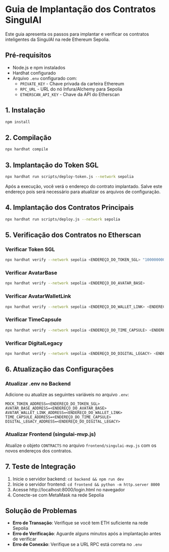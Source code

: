 # Guia de Implantação dos Contratos SingulAI

Este guia apresenta os passos para implantar e verificar os contratos inteligentes da SingulAI na rede Ethereum Sepolia.

## Pré-requisitos

- Node.js e npm instalados
- Hardhat configurado
- Arquivo `.env` configurado com:
  - `PRIVATE_KEY` - Chave privada da carteira Ethereum
  - `RPC_URL` - URL do nó Infura/Alchemy para Sepolia
  - `ETHERSCAN_API_KEY` - Chave da API do Etherscan

## 1. Instalação

```bash
npm install
```

## 2. Compilação

```bash
npx hardhat compile
```

## 3. Implantação do Token SGL

```bash
npx hardhat run scripts/deploy-token.js --network sepolia
```

Após a execução, você verá o endereço do contrato implantado. Salve este endereço pois será necessário para atualizar os arquivos de configuração.

## 4. Implantação dos Contratos Principais

```bash
npx hardhat run scripts/deploy.js --network sepolia
```

## 5. Verificação dos Contratos no Etherscan

### Verificar Token SGL

```bash
npx hardhat verify --network sepolia <ENDEREÇO_DO_TOKEN_SGL> "1000000000000000000000000"
```

### Verificar AvatarBase

```bash
npx hardhat verify --network sepolia <ENDEREÇO_DO_AVATAR_BASE>
```

### Verificar AvatarWalletLink

```bash
npx hardhat verify --network sepolia <ENDEREÇO_DO_WALLET_LINK> <ENDEREÇO_DO_AVATAR_BASE>
```

### Verificar TimeCapsule

```bash
npx hardhat verify --network sepolia <ENDEREÇO_DO_TIME_CAPSULE> <ENDEREÇO_DO_AVATAR_BASE>
```

### Verificar DigitalLegacy

```bash
npx hardhat verify --network sepolia <ENDEREÇO_DO_DIGITAL_LEGACY> <ENDEREÇO_DO_AVATAR_BASE>
```

## 6. Atualização das Configurações

### Atualizar .env no Backend

Adicione ou atualize as seguintes variáveis no arquivo `.env`:

```
MOCK_TOKEN_ADDRESS=<ENDEREÇO_DO_TOKEN_SGL>
AVATAR_BASE_ADDRESS=<ENDEREÇO_DO_AVATAR_BASE>
AVATAR_WALLET_LINK_ADDRESS=<ENDEREÇO_DO_WALLET_LINK>
TIME_CAPSULE_ADDRESS=<ENDEREÇO_DO_TIME_CAPSULE>
DIGITAL_LEGACY_ADDRESS=<ENDEREÇO_DO_DIGITAL_LEGACY>
```

### Atualizar Frontend (singulai-mvp.js)

Atualize o objeto `CONTRACTS` no arquivo `frontend/singulai-mvp.js` com os novos endereços dos contratos.

## 7. Teste de Integração

1. Inicie o servidor backend: `cd backend && npm run dev`
2. Inicie o servidor frontend: `cd frontend && python -m http.server 8000`
3. Acesse http://localhost:8000/login.html no navegador
4. Conecte-se com MetaMask na rede Sepolia

## Solução de Problemas

- **Erro de Transação**: Verifique se você tem ETH suficiente na rede Sepolia
- **Erro de Verificação**: Aguarde alguns minutos após a implantação antes de verificar
- **Erro de Conexão**: Verifique se a URL RPC está correta no `.env`